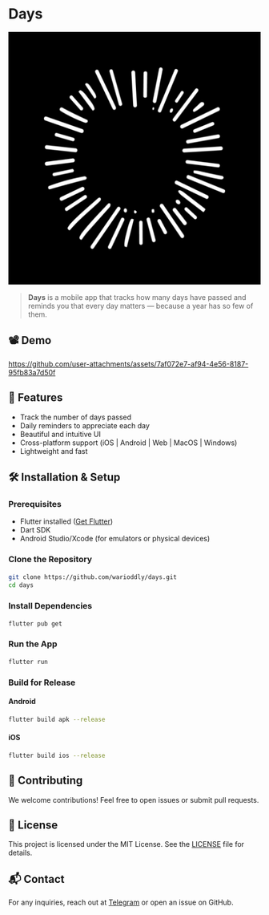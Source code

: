 # Days

<p align="center">
  <img src="/assets/images/logo/logo.png" />
</p>

> **Days** is a mobile app that tracks how many days have passed and reminds you that every day matters — because a year has so few of them.

## 📽 Demo

https://github.com/user-attachments/assets/7af072e7-af94-4e56-8187-95fb83a7d50f

## 🚀 Features
- Track the number of days passed
- Daily reminders to appreciate each day
- Beautiful and intuitive UI
- Cross-platform support (iOS | Android | Web | MacOS | Windows)
- Lightweight and fast

<!-- ## 📥 Download

 [![Download on the App Store](https://your-badge-url.com/app-store.svg)](https://apps.apple.com/your-app)
 [![Get it on Google Play](https://your-badge-url.com/google-play.svg)](https://play.google.com/store/apps/details?id=your.app) -->

## 🛠 Installation & Setup

### Prerequisites
- Flutter installed ([Get Flutter](https://flutter.dev/docs/get-started/install))
- Dart SDK
- Android Studio/Xcode (for emulators or physical devices)

### Clone the Repository
```sh
git clone https://github.com/warioddly/days.git
cd days
```

### Install Dependencies
```sh
flutter pub get
```

### Run the App
```sh
flutter run
```

### Build for Release
#### Android
```sh
flutter build apk --release
```
#### iOS
```sh
flutter build ios --release
```

## 🤝 Contributing
We welcome contributions! Feel free to open issues or submit pull requests.

## 📜 License
This project is licensed under the MIT License. See the [LICENSE](LICENSE) file for details.

## 📬 Contact
For any inquiries, reach out at [Telegram](https://t.me/warioddly) or open an issue on GitHub.

